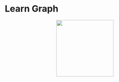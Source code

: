 # Learn Graph
<p align="center">
  <img src="https://github-readme-stats.vercel.app/api/top-langs/?username=AmanQureshi0111&layout=compact&theme=tokyonight&langs_count=8" height="180"/>
</p>
